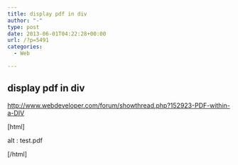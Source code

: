 ```yaml
---
title: display pdf in div
author: "-"
type: post
date: 2013-06-01T04:22:28+00:00
url: /?p=5491
categories:
  - Web

---
```

## display pdf in div
<http://www.webdeveloper.com/forum/showthread.php?152923-PDF-within-a-DIV>

[html]
  
<object data="test.pdf" type="application/pdf" width="300" height="200">
  
alt : test.pdf
  
</object>
  

[/html]